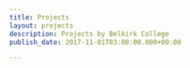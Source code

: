 ```yaml
---
title: Projects
layout: projects
description: Projects by Belkirk College
publish_date: 2017-11-01T03:00:00.000+00:00

---
```

